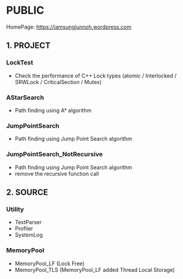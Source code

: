 # PUBLIC
HomePage: https://iamsungjunnoh.wordpress.com

## 1. PROJECT
### LockTest 
* Check the performance of C++ Lock types (atomic / Interlocked / SRWLock / CriticalSection / Mutex)

### AStarSearch
* Path finding using A* algorithm

### JumpPointSearch
* Path finding using Jump Point Search algorithm

### JumpPointSearch_NotRecursive
* Path finding using Jump Point Search algorithm
* remove the recursive function call


## 2. SOURCE
### Utility
* TextParser
* Profiler
* SystemLog

### MemoryPool
* MemoryPool_LF (Lock Free)
* MemoryPool_TLS (MemoryPool_LF added Thread Local Storage)
